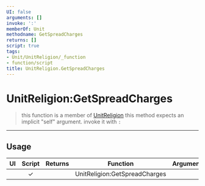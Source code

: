 ```yaml
---
UI: false
arguments: []
invoke: ':'
memberOf: Unit
methodname: GetSpreadCharges
returns: []
script: true
tags:
- Unit/UnitReligion/_function
- function/script
title: UnitReligion.GetSpreadCharges
---
```

# UnitReligion:GetSpreadCharges
> this function is a member of [UnitReligion](civ-6/lua/UnitReligion.md)
> this method expects an implicit "self" argument. invoke it with `:`
-----
## Usage
|  UI | Script | Returns | Function | Arguments |
|:---:|:------:|-------:|:--------:|:---------|
| |✓||UnitReligion:GetSpreadCharges||
